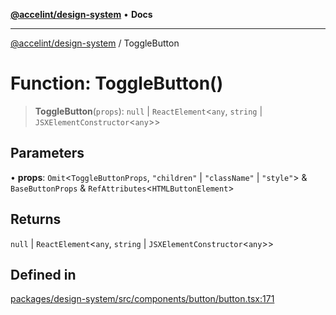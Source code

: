 [**@accelint/design-system**](../README.md) • **Docs**

***

[@accelint/design-system](../README.md) / ToggleButton

# Function: ToggleButton()

> **ToggleButton**(`props`): `null` \| `ReactElement`\<`any`, `string` \| `JSXElementConstructor`\<`any`\>\>

## Parameters

• **props**: `Omit`\<`ToggleButtonProps`, `"children"` \| `"className"` \| `"style"`\> & `BaseButtonProps` & `RefAttributes`\<`HTMLButtonElement`\>

## Returns

`null` \| `ReactElement`\<`any`, `string` \| `JSXElementConstructor`\<`any`\>\>

## Defined in

[packages/design-system/src/components/button/button.tsx:171](https://github.com/gohypergiant/standard-toolkit/blob/258694cea8ed8bbd956b3cf5da47c2c9debcf127/packages/design-system/src/components/button/button.tsx#L171)
